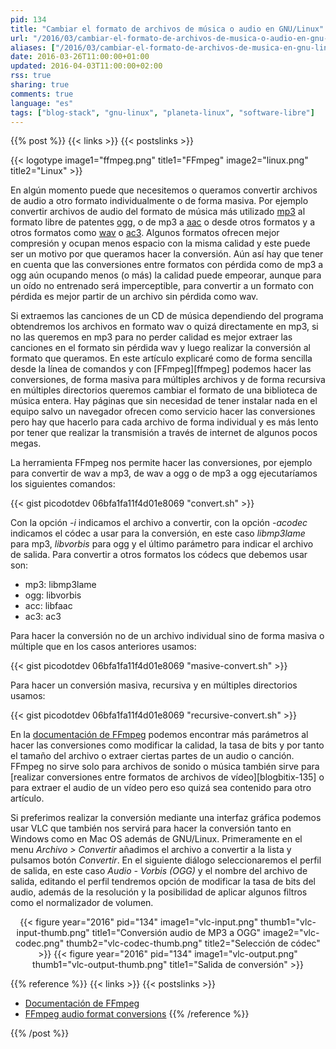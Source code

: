```yaml
---
pid: 134
title: "Cambiar el formato de archivos de música o audio en GNU/Linux"
url: "/2016/03/cambiar-el-formato-de-archivos-de-musica-o-audio-en-gnu-linux/"
aliases: ["/2016/03/cambiar-el-formato-de-archivos-de-musica-en-gnu-linux/"]
date: 2016-03-26T11:00:00+01:00
updated: 2016-04-03T11:00:00+02:00
rss: true
sharing: true
comments: true
language: "es"
tags: ["blog-stack", "gnu-linux", "planeta-linux", "software-libre"]
---
```


{{% post %}}
{{< links >}}
{{< postslinks >}}

{{< logotype image1="ffmpeg.png" title1="FFmpeg" image2="linux.png" title2="Linux" >}}

En algún momento puede que necesitemos o queramos convertir archivos de audio a otro formato individualmente o de forma masiva. Por ejemplo convertir archivos de audio del formato de música más utilizado [mp3](https://es.wikipedia.org/wiki/MP3) al formato libre de patentes [ogg](https://es.wikipedia.org/wiki/Ogg), o de mp3 a [aac](https://es.wikipedia.org/wiki/Advanced_Audio_Coding) o desde otros formatos y a otros formatos como [wav](https://es.wikipedia.org/wiki/Waveform_Audio_Format) o [ac3](https://es.wikipedia.org/wiki/Dolby_Digital_%28AC-3%29). Algunos formatos ofrecen mejor compresión y ocupan menos espacio con la misma calidad y este puede ser un motivo por que queramos hacer la conversión. Aún así hay que tener en cuenta que las conversiones entre formatos con pérdida como de mp3 a ogg aún ocupando menos (o más) la calidad puede empeorar, aunque para un oído no entrenado será imperceptible, para convertir a un formato con pérdida es mejor partir de un archivo sin pérdida como wav.

Si extraemos las canciones de un CD de música dependiendo del programa obtendremos los archivos en formato wav o quizá directamente en mp3, si no las queremos en mp3 para no perder calidad es mejor extraer las canciones en el formato sin pérdida wav y luego realizar la conversión al formato que queramos. En este artículo explicaré como de forma sencilla desde la línea de comandos y con [FFmpeg][ffmpeg] podemos hacer las conversiones, de forma masiva para múltiples archivos y de forma recursiva en múltiples directorios queremos cambiar el formato de una biblioteca de música entera. Hay páginas que sin necesidad de tener instalar nada en el equipo salvo un navegador ofrecen como servicio hacer las conversiones pero hay que hacerlo para cada archivo de forma individual y es más lento por tener que realizar la transmisión a través de internet de algunos pocos megas.

La herramienta FFmpeg nos permite hacer las conversiones, por ejemplo para convertir de wav a mp3, de wav a ogg o de mp3 a ogg ejecutaríamos los siguientes comandos:

{{< gist picodotdev 06bfa1fa11f4d01e8069 "convert.sh" >}}

Con la opción _-i_ indicamos el archivo a convertir, con la opción _-acodec_ indicamos el códec a usar para la conversión, en este caso _libmp3lame_ para mp3, _libvorbis_ para ogg y el último parámetro para indicar el archivo de salida. Para convertir a otros formatos los códecs que debemos usar son:

* mp3: libmp3lame
* ogg: libvorbis
* acc: libfaac
* ac3: ac3

Para hacer la conversión no de un archivo individual sino de forma masiva o múltiple que en los casos anteriores usamos:

{{< gist picodotdev 06bfa1fa11f4d01e8069 "masive-convert.sh" >}}

Para hacer un conversión masiva, recursiva y en múltiples directorios usamos:

{{< gist picodotdev 06bfa1fa11f4d01e8069 "recursive-convert.sh" >}}

En la [documentación de FFmpeg](https://trac.ffmpeg.org/wiki) podemos encontrar más parámetros al hacer las conversiones como modificar la calidad, la tasa de bits y por tanto el tamaño del archivo o extraer ciertas partes de un audio o canción. FFmpeg no sirve solo para archivos de sonido o música también sirve para [realizar conversiones entre formatos de archivos de vídeo][blogbitix-135] o para extraer el audio de un vídeo pero eso quizá sea contenido para otro artículo.

Si preferimos realizar la conversión mediante una interfaz gráfica podemos usar VLC que también nos servirá para hacer la conversión tanto en Windows como en Mac OS además de GNU/Linux. Primeramente en el menu _Archivo_ _>_ _Convertir_ añadimos el archivo a convertir a la lista y pulsamos botón _Convertir_. En el siguiente diálogo seleccionaremos el perfil de salida, en este caso _Audio - Vorbis (OGG)_ y el nombre del archivo de salida, editando el perfil tendremos opción de modificar la tasa de bits del audio, además de la resolución y la posibilidad de aplicar algunos filtros como el normalizador de volumen.

<div class="media" style="text-align: center;">
    {{< figure year="2016" pid="134"
        image1="vlc-input.png" thumb1="vlc-input-thumb.png" title1="Conversión audio de MP3 a OGG"
        image2="vlc-codec.png" thumb2="vlc-codec-thumb.png" title2="Selección de códec" >}}
    {{< figure year="2016" pid="134"
        image1="vlc-output.png" thumb1="vlc-output-thumb.png" title1="Salida de conversión" >}}
</div>

{{% reference %}}
{{< links >}}
{{< postslinks >}}
* [Documentación de FFmpeg](https://trac.ffmpeg.org/wiki)
* [FFmpeg audio format conversions](http://linuxconfig.org/ffmpeg-audio-format-conversions)
{{% /reference %}}

{{% /post %}}
